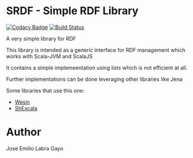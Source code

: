 SRDF - Simple RDF Library
=========================
[![Codacy Badge](https://api.codacy.com/project/badge/grade/fd680bd45a0e49e4baf97f08cf4d8908)](https://www.codacy.com/app/jelabra/SRDF)
[![Build Status](https://travis-ci.org/labra/SRDF.svg?branch=master)](https://travis-ci.org/labra/SRDF)

A very simple library for RDF

This library is intended as a generic interface for RDF management which works with Scala-JVM and ScalaJS

It contains a simple implemeentation using lists which is not efficient at all.

Further implementations can be done leveraging other libraries like Jena

Some libraries that use this one:

* [Wesin](http://labra.github.io/wesin/)
* [ShExcala](http://labra.github.io/ShExcala/)


# Author

Jose Emilio Labra Gayo
